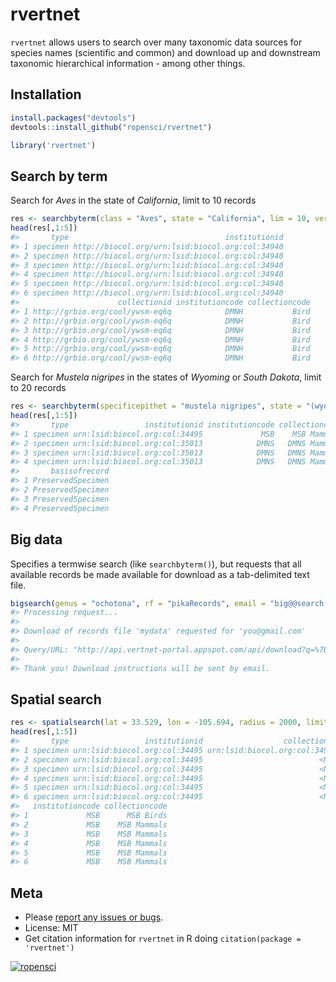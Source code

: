 rvertnet
=======



`rvertnet` allows users to search over many taxonomic data sources for species names (scientific and common) and download up and downstream taxonomic hierarchical information - among other things.

## Installation


```r
install.packages("devtools")
devtools::install_github("ropensci/rvertnet")
```


```r
library('rvertnet')
```

## Search by term

Search for _Aves_ in the state of _California_, limit to 10 records


```r
res <- searchbyterm(class = "Aves", state = "California", lim = 10, verbose = FALSE)
head(res[,1:5])
#>       type                                   institutionid
#> 1 specimen http://biocol.org/urn:lsid:biocol.org:col:34940
#> 2 specimen http://biocol.org/urn:lsid:biocol.org:col:34940
#> 3 specimen http://biocol.org/urn:lsid:biocol.org:col:34940
#> 4 specimen http://biocol.org/urn:lsid:biocol.org:col:34940
#> 5 specimen http://biocol.org/urn:lsid:biocol.org:col:34940
#> 6 specimen http://biocol.org/urn:lsid:biocol.org:col:34940
#>                      collectionid institutioncode collectioncode
#> 1 http://grbio.org/cool/ywsm-eq6q            DMNH           Bird
#> 2 http://grbio.org/cool/ywsm-eq6q            DMNH           Bird
#> 3 http://grbio.org/cool/ywsm-eq6q            DMNH           Bird
#> 4 http://grbio.org/cool/ywsm-eq6q            DMNH           Bird
#> 5 http://grbio.org/cool/ywsm-eq6q            DMNH           Bird
#> 6 http://grbio.org/cool/ywsm-eq6q            DMNH           Bird
```

Search for _Mustela nigripes_ in the states of _Wyoming_ or _South Dakota_, limit to 20 records


```r
res <- searchbyterm(specificepithet = "mustela nigripes", state = "(wyoming OR south dakota)", limit = 20, verbose=FALSE)
head(res[,1:5])
#>       type                 institutionid institutioncode collectioncode
#> 1 specimen urn:lsid:biocol.org:col:34495             MSB    MSB Mammals
#> 2 specimen urn:lsid:biocol.org:col:35013            DMNS   DMNS Mammals
#> 3 specimen urn:lsid:biocol.org:col:35013            DMNS   DMNS Mammals
#> 4 specimen urn:lsid:biocol.org:col:35013            DMNS   DMNS Mammals
#>       basisofrecord
#> 1 PreservedSpecimen
#> 2 PreservedSpecimen
#> 3 PreservedSpecimen
#> 4 PreservedSpecimen
```

## Big data

Specifies a termwise search (like `searchbyterm()`), but requests that all available records be made available for download as a tab-delimited text file.


```r
bigsearch(genus = "ochotona", rf = "pikaRecords", email = "big@@search.luv")
#> Processing request...
#> 
#> Download of records file 'mydata' requested for 'you@gmail.com'
#> 
#> Query/URL: "http://api.vertnet-portal.appspot.com/api/download?q=%7B%22q%22:%22genus:ochotona%22,%22n%22:%22mydata%22,%22e%22:%22you@gmail.com%22%7D"
#> 
#> Thank you! Download instructions will be sent by email.
```

## Spatial search


```r
res <- spatialsearch(lat = 33.529, lon = -105.694, radius = 2000, limit = 10, verbose = FALSE)
head(res[,1:5])
#>       type                 institutionid                  collectionid
#> 1 specimen urn:lsid:biocol.org:col:34495 urn:lsid:biocol.org:col:34950
#> 2 specimen urn:lsid:biocol.org:col:34495                          <NA>
#> 3 specimen urn:lsid:biocol.org:col:34495                          <NA>
#> 4 specimen urn:lsid:biocol.org:col:34495                          <NA>
#> 5 specimen urn:lsid:biocol.org:col:34495                          <NA>
#> 6 specimen urn:lsid:biocol.org:col:34495                          <NA>
#>   institutioncode collectioncode
#> 1             MSB      MSB Birds
#> 2             MSB    MSB Mammals
#> 3             MSB    MSB Mammals
#> 4             MSB    MSB Mammals
#> 5             MSB    MSB Mammals
#> 6             MSB    MSB Mammals
```

## Meta

* Please [report any issues or bugs](https://github.com/ropensci/rvertnet/issues).
* License: MIT
* Get citation information for `rvertnet` in R doing `citation(package = 'rvertnet')`

[![ropensci](http://ropensci.org/public_images/github_footer.png)](http://ropensci.org)

[tut]: http://ropensci.org/tutorials/rvertnet.html
